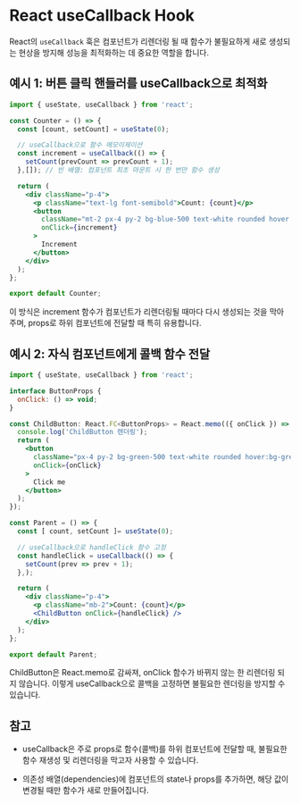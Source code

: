 # React useCallback Hook

React의 `useCallback` 훅은 컴포넌트가 리렌더링 될 때 함수가 불필요하게 새로 생성되는 현상을 방지해 성능을 최적화하는 데 중요한 역할을 합니다.​

## 예시 1: 버튼 클릭 핸들러를 useCallback으로 최적화

```jsx
import { useState, useCallback } from 'react';

const Counter = () => {
  const [count, setCount] = useState(0);

  // useCallback으로 함수 메모이제이션
  const increment = useCallback(() => {
    setCount(prevCount => prevCount + 1);
  },[]); // 빈 배열: 컴포넌트 최초 마운트 시 한 번만 함수 생성

  return (
    <div className="p-4">
      <p className="text-lg font-semibold">Count: {count}</p>
      <button
        className="mt-2 px-4 py-2 bg-blue-500 text-white rounded hover:bg-blue-600"
        onClick={increment}
      >
        Increment
      </button>
    </div>
  );
};

export default Counter;
```

이 방식은 increment 함수가 컴포넌트가 리렌더링될 때마다 다시 생성되는 것을 막아주며, props로 하위 컴포넌트에 전달할 때 특히 유용합니다.

## 예시 2: 자식 컴포넌트에게 콜백 함수 전달

```jsx
import { useState, useCallback } from 'react';

interface ButtonProps {
  onClick: () => void;
}

const ChildButton: React.FC<ButtonProps> = React.memo(({ onClick }) => {
  console.log('ChildButton 렌더링');
  return (
    <button
      className="px-4 py-2 bg-green-500 text-white rounded hover:bg-green-600"
      onClick={onClick}
    >
      Click me
    </button>
  );
});

const Parent = () => {
  const [ count, setCount ]= useState(0);

  // useCallback으로 handleClick 함수 고정
  const handleClick = useCallback(() => {
    setCount(prev => prev + 1);
  },);

  return (
    <div className="p-4">
      <p className="mb-2">Count: {count}</p>
      <ChildButton onClick={handleClick} />
    </div>
  );
};

export default Parent;
```

ChildButton은 React.memo로 감싸져, onClick 함수가 바뀌지 않는 한 리렌더링 되지 않습니다. 이렇게 useCallback으로 콜백을 고정하면 불필요한 렌더링을 방지할 수 있습니다.

## 참고
- useCallback은 주로 props로 함수(콜백)를 하위 컴포넌트에 전달할 때, 불필요한 함수 재생성 및 리렌더링을 막고자 사용할 수 있습니다.

- 의존성 배열(dependencies)에 컴포넌트의 state나 props를 추가하면, 해당 값이 변경될 때만 함수가 새로 만들어집니다.